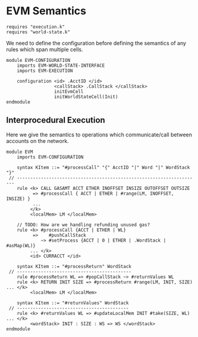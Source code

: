 EVM Semantics
=============

```k
requires "execution.k"
requires "world-state.k"
```

We need to define the configuration before defining the semantics of any rules
which span multiple cells.

```k
module EVM-CONFIGURATION
    imports EVM-WORLD-STATE-INTERFACE
    imports EVM-EXECUTION

    configuration <id> .AcctID </id>
                  <callStack> .CallStack </callStack>
                  initEvmCell
                  initWorldStateCell(Init)
endmodule
```

Interprocedural Execution
-------------------------

Here we give the semantics to operations which communicate/call between accounts
on the network.

```k
module EVM
    imports EVM-CONFIGURATION

    syntax KItem ::= "#processCall" "{" AcctID "|" Word "|" WordStack "}"
 // ---------------------------------------------------------------------
    rule <k> CALL GASAMT ACCT ETHER INOFFSET INSIZE OUTOFFSET OUTSIZE
          => #processCall { ACCT | ETHER | #range(LM, INOFFSET, INSIZE) }
          ...
         </k>
         <localMem> LM </localMem>

    // TODO: How are we handling refunding unused gas?
    rule <k> #processCall {ACCT | ETHER | WL}
          =>    #pushCallStack
             ~> #setProcess {ACCT | 0 | ETHER | .WordStack | #asMap(WL)}
         ... </k>
         <id> CURRACCT </id>

    syntax KItem ::= "#processReturn" WordStack
 // -------------------------------------------
    rule #processReturn WL => #popCallStack ~> #returnValues WL
    rule <k> RETURN INIT SIZE => #processReturn #range(LM, INIT, SIZE) ... </k>
         <localMem> LM </localMem>

    syntax KItem ::= "#returnValues" WordStack
 // ------------------------------------------
    rule <k> #returnValues WL => #updateLocalMem INIT #take(SIZE, WL) ... </k>
         <wordStack> INIT : SIZE : WS => WS </wordStack>
endmodule
```
